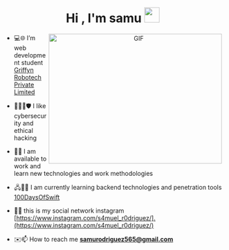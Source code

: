<h1 align="center">Hi , I'm samu <img src="https://media.giphy.com/media/hvRJCLFzcasrR4ia7z/giphy.gif" width="35"></h1>
<a target="_blank" align="center">
  <img align="right" top="500" height="300" width="400" alt="GIF" src="https://media.giphy.com/media/SWoSkN6DxTszqIKEqv/giphy.gif">
</a>

- 💻🌐 I’m web development student <a href="https://phoenix.tech/griffyn/" target="blank">Griffyn Robotech Private Limited</a>

- 👨🏻‍💻🛡️ I like cybersecurity and ethical hacking

- 💼🤝 I am available to work and learn new technologies and work methodologies

- 🖧🕵️‍♂️ I am currently learning backend technologies and penetration tools <a href="https://github.com/100rabhcsmc/100DaysOfSwift" target="blank">100DaysOfSwift</a>

- 💬📲 this is my social network instagram [https://www.instagram.com/s4muel_r0driguez/].(https://www.instagram.com/s4muel_r0driguez/)

- ✉️📫 How to reach me **samurodriguez565@gmail.com**
